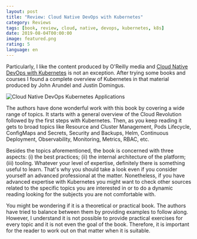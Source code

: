 ```yaml
---
layout: post
title: "Review: Cloud Native DevOps with Kubernetes"
category: Reviews
tags: [book, review, cloud, native, devops, kubernetes, k8s]
date: 2019-08-04T00:00:00
image: featured.png
rating: 5
language: en
---
```


Particularly, I like the content produced by O'Reilly media and [Cloud Native DevOps with Kubernetes](https://www.amazon.com.br/Cloud-Native-DevOps-Kubernetes-Applications-ebook/dp/B07PJ4HM92) is not an exception. After trying some books and courses I found a complete overview of Kubernetes in that material produced by John Arundel and Justin Domingus.

![Cloud Native DevOps Kubernetes Applications](./featured.png "Cloud Native DevOps Kubernetes Applications")

The authors have done wonderful work with this book by covering a wide range of topics. It starts with a general overview of the Cloud Revolution followed by the first steps with Kubernetes. Then, as you keep reading it gets to broad topics like Resource and Cluster Management, Pods Lifecycle, ConfigMaps and Secrets, Security and Backups, Helm, Continuous Deployment, Observability, Monitoring, Metrics, RBAC, etc.

Besides the topics aforementioned, the book is concerned with three aspects: (i) the best practices; (ii) the internal architecture of the platform; (iii) tooling. Whatever your level of expertise, definitely there is something useful to learn. That's why you should take a look even if you consider yourself an advanced professional at the matter. Nonetheless, if you have advanced expertise with Kubernetes you might want to check other sources related to the specific topics you are interested in or to do a dynamic reading looking for the subjects you are not comfortable with.

You might be wondering if it is a theoretical or practical book. The authors have tried to balance between them by providing examples to follow along. However, I understand it is not possible to provide practical exercises for every topic and it is not even the goal of the book. Therefore, it is important for the reader to work out on that matter when it is suitable.
